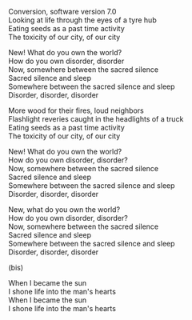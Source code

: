 

Conversion, software version 7.0  
Looking at life through the eyes of a tyre hub  
Eating seeds as a past time activity  
The toxicity of our city, of our city  

New! What do you own the world?  
How do you own disorder, disorder  
Now, somewhere between the sacred silence  
Sacred silence and sleep  
Somewhere between the sacred silence and sleep  
Disorder, disorder, disorder  

More wood for their fires, loud neighbors  
Flashlight reveries caught in the headlights of a truck  
Eating seeds as a past time activity  
The toxicity of our city, of our city  

New! What do you own the world?  
How do you own disorder, disorder?  
Now, somewhere between the sacred silence  
Sacred silence and sleep  
Somewhere between the sacred silence and sleep  
Disorder, disorder, disorder  

New, what do you own the world?  
How do you own disorder, disorder?  
Now, somewhere between the sacred silence  
Sacred silence and sleep  
Somewhere between the sacred silence and sleep  
Disorder, disorder, disorder  

(bis)  

When I became the sun  
I shone life into the man's hearts  
When I became the sun  
I shone life into the man's hearts  
